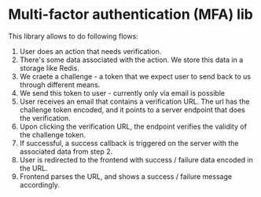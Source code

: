 # Multi-factor authentication (MFA) lib

This library allows to do following flows:

1. User does an action that needs verification.
2. There's some data associated with the action. We store this data in a storage like Redis.
3. We craete a challenge - a token that we expect user to send back to us through different
   means.
4. We send this token to user - currently only via email is possible
5. User receives an email that contains a verification URL. The url has the challenge token encoded, and it points to a server endpoint that does the verification.
6. Upon clicking the verification URL, the endpoint verifies the validity of the challenge token.
7. If successful, a success callback is triggered on the server with the associated data from step 2.
8. User is redirected to the frontend with success / failure data encoded in the URL.
9. Frontend parses the URL, and shows a success / failure message accordingly.

